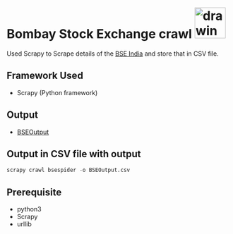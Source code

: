 # Bombay Stock Exchange crawl  <img src="https://upload.wikimedia.org/wikipedia/commons/thumb/f/f3/Bombay_Stock_Exchange_logo.svg/1200px-Bombay_Stock_Exchange_logo.svg.png" alt="drawing" width="70"/>
Used Scrapy to Scrape details of the [BSE India](https://www.bseindia.com/markets/equity/EQReports/bulk_deals.aspx?expandable=3/) and store that in CSV file.

## Framework Used
- Scrapy (Python framework)

## Output
- [BSEOutput](https://github.com/nirala96/Bombay-Stock-Exchange-Crawl/blob/main/BSEIndiaScrape/BSEOutput.csv)
  
## Output in CSV file with output

```python
scrapy crawl bsespider -o BSEOutput.csv
```

## Prerequisite
- python3
- Scrapy
- urllib
